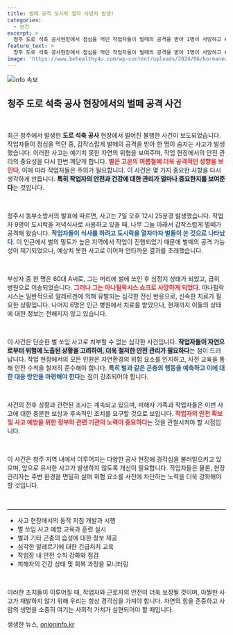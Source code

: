 ```yaml
---
title: 벌떼 공격 도시락 열자 사망자 발생!
categories:
  - 보건
excerpt: >
  청주 도로 석축 공사현장에서 점심을 먹던 작업자들이 벌떼의 공격을 받아 1명이 사망하고 6명이 부상하는 끔찍한 사고가 발생했습니다. 작업자들은 나무 그늘에서 도시락을 열자마자 벌에 쏘였고, 사고의 경위가 주목받고 있습니다.
feature_text: >
  청주 도로 석축 공사현장에서 점심을 먹던 작업자들이 벌떼의 공격을 받아 1명이 사망하고 6명이 부상하는 끔찍한 사고가 발생했습니다. 작업자들은 나무 그늘에서 도시락을 열자마자 벌에 쏘였고, 사고의 경위가 주목받고 있습니다.
image: 'https://www.behealthy4u.com/wp-content/uploads/2024/06/koreanews.jpg'
---
```


<p><img src="https://www.behealthy4u.com/wp-content/uploads/2024/06/koreanews.jpg" alt="info 속보" /></p>

<h2 data-ke-size="size26">청주 도로 석축 공사 현장에서의 벌떼 공격 사건</h2>

<p data-ke-size="size16">&nbsp;</p>

<p>최근 청주에서 발생한 <b>도로 석축 공사</b> 현장에서 벌어진 불행한 사건이 보도되었습니다. 작업자들이 점심을 먹던 중, 갑작스럽게 벌떼의 공격을 받아 한 명이 숨지는 사고가 발생했습니다. 이러한 사고는 예기치 못한 자연의 위협을 보여주며, 작업 현장에서의 안전 관리의 중요성을 다시 한번 깨닫게 합니다. <b><span style="color: #ee2323;">벌은 고온의 여름철에 더욱 공격적인 성향을 보인다</span></b>, 이에 따라 작업자들은 주의가 필요합니다. 이 사건은 몇 가지 중요한 사항을 다시 생각하게 만듭니다. <b><span style="background-color: #21538527;">특히 작업자의 안전과 건강에 대한 관리가 얼마나 중요한지를 보여준다</span></b>는 것입니다. </p>

<p data-ke-size="size16">&nbsp;</p>

<p>청주시 동부소방서의 발표에 따르면, 사고는 7일 오후 12시 25분경 발생했습니다. 작업자 9명이 도시락을 저녁식사로 사용하고 있을 때, 나무 그늘 아래서 갑작스럽게 벌떼가 공격해 왔습니다. <b><span style="color: #1a5490;">작업자들이 식사를 하려고 도시락을 열자마자 벌들이 쏜 것으로 나타났다</span></b>. 이 인근에서 벌의 밀도가 높은 지역에서 작업이 진행되었기 때문에 벌떼의 공격 가능성이 제기되었으나, 예상치 못한 사고로 이어져 안타까운 결과를 초래했습니다.</p>

<p data-ke-size="size16">&nbsp;</p>

<p>부상자 중 한 명은 60대 A씨로, 그는 머리에 벌에 쏘인 후 심정지 상태가 되었고, 급히 병원으로 이송되었습니다. <b><span style="color: #ee2323;">그러나 그는 아나필락시스 쇼크로 사망하게 되었다</span></b>. 아나필락시스는 일반적으로 알레르겐에 의해 유발되는 심각한 전신 반응으로, 신속한 치료가 필요한 상황입니다. 나머지 6명은 인근 병원에서 치료를 받았으나, 현재까지 이들의 상태에 대한 정보는 전해지지 않고 있습니다.</p>

<p data-ke-size="size16">&nbsp;</p>

<p>이 사건은 단순한 벌 쏘임 사고로 치부할 수 없는 심각한 사건입니다. <b><span style="background-color: #21538527;">작업자들이 자연으로부터 위험에 노출된 상황을 고려하여, 더욱 철저한 안전 관리가 필요하다</span></b>는 점이 드러납니다. 작업 현장에서의 모든 인원은 자연환경의 위험 요소를 인지하고, 사전 교육을 통해 안전 수칙을 철저히 준수해야 합니다. <b><span style="color: #1a5490;">특히 벌과 같은 곤충의 행동을 예측하고 이에 대한 대응 방안을 마련해야 한다</span></b>는 점이 강조되어야 합니다.</p>

<p data-ke-size="size16">&nbsp;</p>

<p>사건의 전후 상황과 관련된 조사는 계속되고 있으며, 피해자 가족과 작업자들은 이번 사고에 대한 충분한 보상과 후속적인 조치를 요구할 것으로 보입니다. <b><span style="color: #ee2323;">작업자의 안전 확보 및 사고 예방을 위한 정부와 관련 기관의 노력이 중요하다</span></b>는 것을 관철시켜야 할 시점입니다. </p>

<p data-ke-size="size16">&nbsp;</p>

<p>이 사건은 청주 지역 내에서 이루어지는 다양한 공사 현장에 경각심을 불러일으키고 있으며, 앞으로 유사한 사고가 발생하지 않도록 개선이 필요합니다. 작업자들은 물론, 현장 관리자는 주변 환경을 면밀히 살펴 위험 요소를 사전에 차단하는 노력을 더욱 강화해야 할 것입니다. </p>

<p data-ke-size="size16">&nbsp;</p>

<hr style="border-top: 1px solid #d9d9d9;"/>

<ul>
<li>사고 현장에서의 동작 지침 개발과 시행</li>
<li>벌 쏘임 사고 예방 교육과 훈련 실시</li>
<li>벌과 기타 곤충의 습성에 대한 정보 제공</li>
<li>심각한 알레르기에 대한 긴급처치 교육</li>
<li>작업장 내 안전 수칙 강화와 점검</li>
<li>피해자의 건강 상태 및 회복 과정을 모니터링</li>
</ul>

<p data-ke-size="size16">&nbsp;</p>

<p>이러한 조치들이 이루어질 때, 작업자와 근로자의 안전이 더욱 보장될 것이며, 아찔한 사고가 재발하지 않기 위해 우리는 항상 경각심을 가져야 합니다. 자연의 힘을 존중하고 사람의 생명을 소중히 여기는 사회적 가치가 실현되어야 할 때입니다.</p>
생생한 뉴스, <a href="https://onioninfo.kr" rel="dofollow">onioninfo.kr</a>


